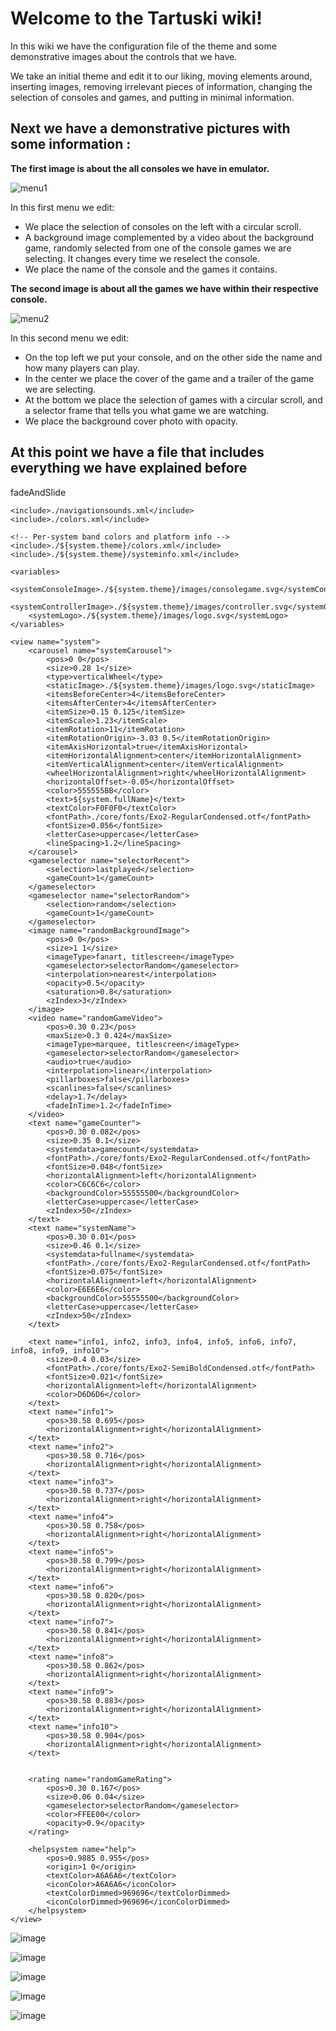 # Welcome to the Tartuski wiki!

In this wiki we have the configuration file of the theme and some demonstrative images about the controls that we have.

We take an initial theme and edit it to our liking, moving elements around, inserting images, removing irrelevant pieces of information, changing the selection of consoles and games, and putting in minimal information.

## Next we have a demonstrative pictures with some information :

**The first image is about the all consoles we have in emulator.**
 
![menu1](https://user-images.githubusercontent.com/131180909/232823587-ed3c0ef3-f412-4cf1-b116-5a1cdcf5cf8c.png)

In this first menu we edit:
- We place the selection of consoles on the left with a circular scroll.
- A background image complemented by a video about the background game, randomly selected from one of the console games we are selecting. It changes every time we reselect the console.
- We place the name of the console and the games it contains.

**The second image is about all the games we have within their respective console.**

![menu2](https://user-images.githubusercontent.com/131180909/232823911-1d6392c5-745b-4de6-81ac-506a468a33e7.png)

In this second menu we edit:
- On the top left we put your console, and on the other side the name and how many players can play.
- In the center we place the cover of the game and a trailer of the game we are selecting.
- At the bottom we place the selection of games with a circular scroll, and a selector frame that tells you what game we are watching.
- We place the background cover photo with opacity.

## At this point we have a file that includes everything we have explained before

<theme>
    <transitions>fadeAndSlide</transitions>

    <include>./navigationsounds.xml</include>
    <include>./colors.xml</include>

    <!-- Per-system band colors and platform info -->
    <include>./${system.theme}/colors.xml</include>
    <include>./${system.theme}/systeminfo.xml</include>

    <variables>
        <systemConsoleImage>./${system.theme}/images/consolegame.svg</systemConsoleImage>
        <systemControllerImage>./${system.theme}/images/controller.svg</systemControllerImage>
        <systemLogo>./${system.theme}/images/logo.svg</systemLogo>
    </variables>

    <view name="system">
        <carousel name="systemCarousel">
            <pos>0 0</pos>
            <size>0.28 1</size>
            <type>verticalWheel</type>
            <staticImage>./${system.theme}/images/logo.svg</staticImage>
            <itemsBeforeCenter>4</itemsBeforeCenter>
            <itemsAfterCenter>4</itemsAfterCenter>
            <itemSize>0.15 0.125</itemSize>
            <itemScale>1.23</itemScale>
            <itemRotation>11</itemRotation>
            <itemRotationOrigin>-3.03 0.5</itemRotationOrigin>
            <itemAxisHorizontal>true</itemAxisHorizontal>
            <itemHorizontalAlignment>center</itemHorizontalAlignment>
            <itemVerticalAlignment>center</itemVerticalAlignment>
            <wheelHorizontalAlignment>right</wheelHorizontalAlignment>
            <horizontalOffset>-0.05</horizontalOffset>
            <color>555555BB</color>
            <text>${system.fullName}</text>
            <textColor>F0F0F0</textColor>
            <fontPath>./core/fonts/Exo2-RegularCondensed.otf</fontPath>
            <fontSize>0.056</fontSize>
            <letterCase>uppercase</letterCase>
            <lineSpacing>1.2</lineSpacing>
        </carousel>
        <gameselector name="selectorRecent">
            <selection>lastplayed</selection>
            <gameCount>1</gameCount>
        </gameselector>
        <gameselector name="selectorRandom">
            <selection>random</selection>
            <gameCount>1</gameCount>
        </gameselector>
        <image name="randomBackgroundImage">
            <pos>0 0</pos>
            <size>1 1</size>
            <imageType>fanart, titlescreen</imageType>
            <gameselector>selectorRandom</gameselector>
            <interpolation>nearest</interpolation>
            <opacity>0.5</opacity>
            <saturation>0.8</saturation>
            <zIndex>3</zIndex>
        </image>
        <video name="randomGameVideo">
            <pos>0.30 0.23</pos>
            <maxSize>0.3 0.424</maxSize>
            <imageType>marquee, titlescreen</imageType>
            <gameselector>selectorRandom</gameselector>
            <audio>true</audio>
            <interpolation>linear</interpolation>
            <pillarboxes>false</pillarboxes>
            <scanlines>false</scanlines>
            <delay>1.7</delay>
            <fadeInTime>1.2</fadeInTime>
        </video>
        <text name="gameCounter">
            <pos>0.30 0.082</pos>
            <size>0.35 0.1</size>
            <systemdata>gamecount</systemdata>
            <fontPath>./core/fonts/Exo2-RegularCondensed.otf</fontPath>
            <fontSize>0.048</fontSize>
            <horizontalAlignment>left</horizontalAlignment>
            <color>C6C6C6</color>
            <backgroundColor>55555500</backgroundColor>
            <letterCase>uppercase</letterCase>
            <zIndex>50</zIndex>
        </text>
        <text name="systemName">
            <pos>0.30 0.01</pos>
            <size>0.46 0.1</size>
            <systemdata>fullname</systemdata>
            <fontPath>./core/fonts/Exo2-RegularCondensed.otf</fontPath>
            <fontSize>0.075</fontSize>
            <horizontalAlignment>left</horizontalAlignment>
            <color>E6E6E6</color>
            <backgroundColor>55555500</backgroundColor>
            <letterCase>uppercase</letterCase>
            <zIndex>50</zIndex>
        </text>

        <text name="info1, info2, info3, info4, info5, info6, info7, info8, info9, info10">
            <size>0.4 0.03</size>
            <fontPath>./core/fonts/Exo2-SemiBoldCondensed.otf</fontPath>
            <fontSize>0.021</fontSize>
            <horizontalAlignment>left</horizontalAlignment>
            <color>D6D6D6</color>
        </text>
        <text name="info1">
            <pos>30.58 0.695</pos>
            <horizontalAlignment>right</horizontalAlignment>
        </text>
        <text name="info2">
            <pos>30.58 0.716</pos>
            <horizontalAlignment>right</horizontalAlignment>
        </text>
        <text name="info3">
            <pos>30.58 0.737</pos>
            <horizontalAlignment>right</horizontalAlignment>
        </text>
        <text name="info4">
            <pos>30.58 0.758</pos>
            <horizontalAlignment>right</horizontalAlignment>
        </text>
        <text name="info5">
            <pos>30.58 0.799</pos>
            <horizontalAlignment>right</horizontalAlignment>
        </text>
        <text name="info6">
            <pos>30.58 0.820</pos>
            <horizontalAlignment>right</horizontalAlignment>
        </text>
        <text name="info7">
            <pos>30.58 0.841</pos>
            <horizontalAlignment>right</horizontalAlignment>
        </text>
        <text name="info8">
            <pos>30.58 0.862</pos>
            <horizontalAlignment>right</horizontalAlignment>
        </text>
        <text name="info9">
            <pos>30.58 0.883</pos>
            <horizontalAlignment>right</horizontalAlignment>
        </text>
        <text name="info10">
            <pos>30.58 0.904</pos>
            <horizontalAlignment>right</horizontalAlignment>
        </text>


        <rating name="randomGameRating">
            <pos>0.30 0.167</pos>
            <size>0.06 0.04</size>
            <gameselector>selectorRandom</gameselector>
            <color>FFEE00</color>
            <opacity>0.9</opacity>
        </rating>

        <helpsystem name="help">
            <pos>0.9885 0.955</pos>
            <origin>1 0</origin>
            <textColor>A6A6A6</textColor>
            <iconColor>A6A6A6</iconColor>
            <textColorDimmed>969696</textColorDimmed>
            <iconColorDimmed>969696</iconColorDimmed>
        </helpsystem>
    </view>
 
   
![image](https://user-images.githubusercontent.com/131180909/232867139-8acb8ba9-b64e-4a4e-8f45-a2d77a464e40.png)

![image](https://user-images.githubusercontent.com/131180909/232867299-ca4d8ee8-1cd8-44ac-b554-0fc23ceaee1b.png)

![image](https://user-images.githubusercontent.com/131180909/232867521-5331d8da-9ba5-4b69-abc3-db25e95f2749.png)

![image](https://user-images.githubusercontent.com/131180909/232867934-91e2656c-4d10-4e47-9811-75fba89b974d.png)

![image](https://user-images.githubusercontent.com/131180909/232868230-3d1a3c1c-3f16-4d9e-bfb6-c16055a278d9.png)

